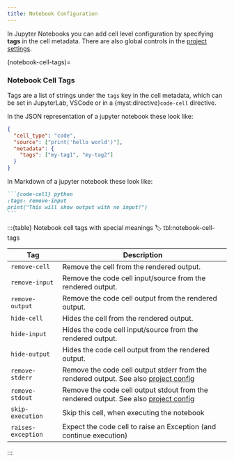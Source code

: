 ```yaml
---
title: Notebook Configuration
---
```


In Jupyter Notebooks you can add cell level configuration by specifying **tags** in the cell metadata.
There are also global controls in the [project settings](#project-settings).

(notebook-cell-tags)=

### Notebook Cell Tags

Tags are a list of strings under the `tags` key in the cell metadata, which can be set in JupyterLab, VSCode or in a {myst:directive}`code-cell` directive.

In the JSON representation of a jupyter notebook these look like:

```json
{
  "cell_type": "code",
  "source": ["print('hello world')"],
  "metadata": {
    "tags": ["my-tag1", "my-tag2"]
  }
}
```

In Markdown of a jupyter notebook these look like:

````markdown
```{code-cell} python
:tags: remove-input
print("This will show output with no input!")
```
````

:::{table} Notebook cell tags with special meanings
:label: tbl:notebook-cell-tags

| Tag                | Description                                                                                                    |
| ------------------ | -------------------------------------------------------------------------------------------------------------- |
| `remove-cell`      | Remove the cell from the rendered output.                                                                      |
| `remove-input`     | Remove the code cell input/source from the rendered output.                                                    |
| `remove-output`    | Remove the code cell output from the rendered output.                                                          |
| `hide-cell`        | Hides the cell from the rendered output.                                                                       |
| `hide-input`       | Hides the code cell input/source from the rendered output.                                                     |
| `hide-output`      | Hides the code cell output from the rendered output.                                                           |
| `remove-stderr`    | Remove the code cell output stderr from the rendered output. See also [project config](#setting:output_stderr) |
| `remove-stdout`    | Remove the code cell output stdout from the rendered output. See also [project config](#setting:output_stdout) |
| `skip-execution`   | Skip this cell, when executing the notebook                                                                    |
| `raises-exception` | Expect the code cell to raise an Exception (and continue execution)                                            |

:::
